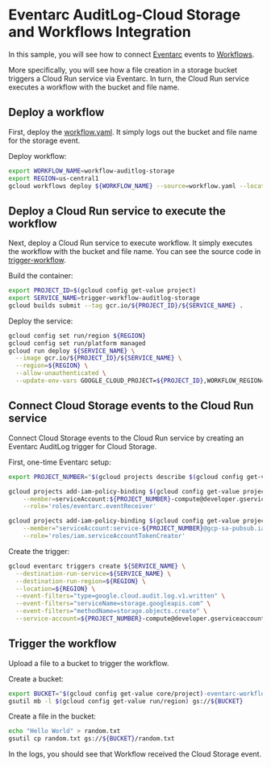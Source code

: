 # Eventarc AuditLog-Cloud Storage and Workflows Integration

In this sample, you will see how to connect
[Eventarc](https://cloud.google.com/eventarc/docs) events to
[Workflows](https://cloud.google.com/workflows/docs).

More specifically, you will see how a file creation in a storage bucket triggers
a Cloud Run service via Eventarc. In turn, the Cloud Run service executes a
workflow with the bucket and file name.

## Deploy a workflow

First, deploy the [workflow.yaml](../eventarc-workflows-integration/eventarc-auditlog-storage/workflow.yaml). It simply
logs out the bucket and file name for the storage event.

Deploy workflow:

```sh
export WORKFLOW_NAME=workflow-auditlog-storage
export REGION=us-central1
gcloud workflows deploy ${WORKFLOW_NAME} --source=workflow.yaml --location=${REGION}
```

## Deploy a Cloud Run service to execute the workflow

Next, deploy a Cloud Run service to execute workflow. It simply executes the
workflow with the bucket and file name. You can see the source code in
[trigger-workflow](../eventarc-workflows-integration/eventarc-auditlog-storage/trigger-workflow).

Build the container:

```sh
export PROJECT_ID=$(gcloud config get-value project)
export SERVICE_NAME=trigger-workflow-auditlog-storage
gcloud builds submit --tag gcr.io/${PROJECT_ID}/${SERVICE_NAME} .
```

Deploy the service:

```sh
gcloud config set run/region ${REGION}
gcloud config set run/platform managed
gcloud run deploy ${SERVICE_NAME} \
  --image gcr.io/${PROJECT_ID}/${SERVICE_NAME} \
  --region=${REGION} \
  --allow-unauthenticated \
  --update-env-vars GOOGLE_CLOUD_PROJECT=${PROJECT_ID},WORKFLOW_REGION=${REGION},WORKFLOW_NAME=${WORKFLOW_NAME}
```

## Connect Cloud Storage events to the Cloud Run service

Connect Cloud Storage events to the Cloud Run service by creating an Eventarc
AuditLog trigger for Cloud Storage.

First, one-time Eventarc setup:

```sh
export PROJECT_NUMBER="$(gcloud projects describe $(gcloud config get-value project) --format='value(projectNumber)')"

gcloud projects add-iam-policy-binding $(gcloud config get-value project) \
    --member=serviceAccount:${PROJECT_NUMBER}-compute@developer.gserviceaccount.com \
    --role='roles/eventarc.eventReceiver'

gcloud projects add-iam-policy-binding $(gcloud config get-value project) \
    --member="serviceAccount:service-${PROJECT_NUMBER}@gcp-sa-pubsub.iam.gserviceaccount.com" \
    --role='roles/iam.serviceAccountTokenCreator'
```

Create the trigger:

```sh
gcloud eventarc triggers create ${SERVICE_NAME} \
  --destination-run-service=${SERVICE_NAME} \
  --destination-run-region=${REGION} \
  --location=${REGION} \
  --event-filters="type=google.cloud.audit.log.v1.written" \
  --event-filters="serviceName=storage.googleapis.com" \
  --event-filters="methodName=storage.objects.create" \
  --service-account=${PROJECT_NUMBER}-compute@developer.gserviceaccount.com
```

## Trigger the workflow

Upload a file to a bucket to trigger the workflow.

Create a bucket:

```sh
export BUCKET="$(gcloud config get-value core/project)-eventarc-workflows"
gsutil mb -l $(gcloud config get-value run/region) gs://${BUCKET}
```

Create a file in the bucket:

```sh
echo "Hello World" > random.txt
gsutil cp random.txt gs://${BUCKET}/random.txt
```

In the logs, you should see that Workflow received the Cloud Storage event.
